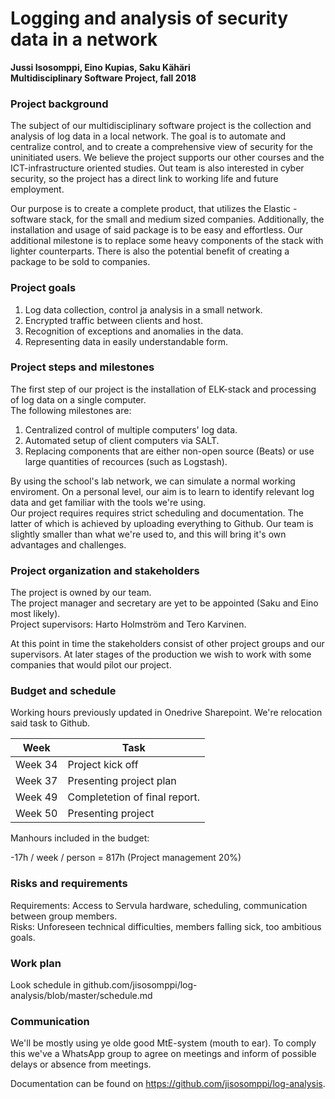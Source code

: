 # Logging and analysis of security data in a network

**Jussi Isosomppi, Eino Kupias, Saku Kähäri**  
**Multidisciplinary Software Project, fall 2018**  

### Project background

The subject of our multidisciplinary software project is the collection and analysis of log data in a local network. The goal is to automate and centralize control, and to create a comprehensive view of security for the uninitiated users. We believe the project supports our other courses and the ICT-infrastructure oriented studies. Out team is also interested in cyber security, so the project has a direct link to working life and future employment.

Our purpose is to create a complete product, that utilizes the Elastic -software stack, for the small and medium sized companies. Additionally, the installation and usage of said package is to be  easy and effortless. Our additional milestone is to replace some heavy components of the stack with lighter counterparts. There is also the potential benefit of creating a package to be sold to companies.

### Project goals 

1) Log data collection, control ja analysis in a small network.  
2) Encrypted traffic between clients and host.
3) Recognition of exceptions and anomalies in the data.  
4) Representing data in easily understandable form.  

### Project steps and milestones

The first step of our project is the installation of ELK-stack and processing of log data on a single computer.  
The following milestones are:  
1) Centralized control of multiple computers' log data.  
2) Automated setup of client computers via SALT.  
3) Replacing components that are either non-open source (Beats) or use large quantities of recources (such as Logstash).  

By using the school's lab network, we can simulate a normal working enviroment. On a personal level, our aim is to learn to identify relevant log data and get familiar with the tools we're using.  
Our project requires requires strict scheduling and documentation. The latter of which is achieved by uploading everything to Github. Our team is slightly smaller than what we're used to, and this will bring it's own advantages and challenges.

### Project organization and stakeholders 
 
The project is owned by our team.  
The project manager and secretary are yet to be appointed (Saku and Eino most likely).  
Project supervisors: Harto Holmström and Tero Karvinen.  

At this point in time the stakeholders consist of other project groups and our supervisors. At later stages of the production we wish to work with some companies that would pilot our project.

### Budget and schedule

Working hours previously updated in Onedrive Sharepoint. We're relocation said task to Github.  

**Week**|**Task**
--------|-------------
Week 34|Project kick off
Week 37|Presenting project plan
Week 49|Completetion of final report.
Week 50|Presenting project

Manhours included in the budget: 

-17h / week / person = 817h (Project management 20%) 

### Risks and requirements

Requirements: Access to Servula hardware, scheduling, communication between group members.  
Risks: Unforeseen technical difficulties, members falling sick, too ambitious goals.  

### Work plan  

Look schedule in github.com/jisosomppi/log-analysis/blob/master/schedule.md

### Communication
We'll be mostly using ye olde good MtE-system (mouth to ear). To comply this we've a WhatsApp group to agree on meetings and inform of possible delays or absence from meetings.

Documentation can be found on https://github.com/jisosomppi/log-analysis.
